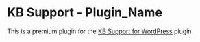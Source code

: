 # KB Support - Plugin_Name

This is a premium plugin for the [KB Support for WordPress](https://wordpress.org/plugins/kb-support/) plugin.
